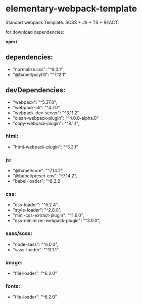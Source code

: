 # elementary-webpack-template

Standart webpack Template.
SCSS + JS + TS + REACT.

for download dependencies:

<b> npm i </b>



## dependencies:

- "normalize.css": "^8.0.1",
- "@babel/polyfill": "^7.12.1"

## devDependencies:

- "webpack": "^5.37.0",
- "webpack-cli": "^4.7.0",
- "webpack-dev-server": "^3.11.2"
- "clean-webpack-plugin": "^4.0.0-alpha.0"
- "copy-webpack-plugin": "^8.1.1",

### html:

- "html-webpack-plugin": "^5.3.1"

### js:

- "@babel/core": "^7.14.2",
- "@babel/preset-env": "^7.14.2",
- "babel-loader": "^8.2.2

### css:

- "css-loader": "^5.2.4",
- "style-loader": "^2.0.0",
- "mini-css-extract-plugin": "^1.6.0",
- "css-minimizer-webpack-plugin": "^3.0.0",

### sass/scss:

- "node-sass": "^6.0.0",
- "sass-loader": "^11.1.1"

### image:

- "file-loader": "^6.2.0"

### fonts:

- "file-loader": "^6.2.0"
